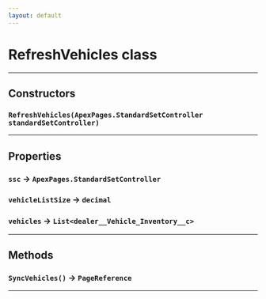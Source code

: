 ```yaml
---
layout: default
---
```

# RefreshVehicles class
---
## Constructors
### `RefreshVehicles(ApexPages.StandardSetController standardSetController)`
---
## Properties

### `ssc` → `ApexPages.StandardSetController`

### `vehicleListSize` → `decimal`

### `vehicles` → `List<dealer__Vehicle_Inventory__c>`

---
## Methods
### `SyncVehicles()` → `PageReference`
---
